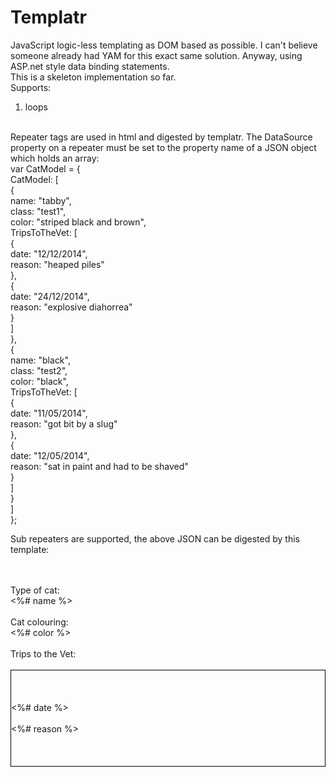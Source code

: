 Templatr
========

JavaScript logic-less templating as DOM based as possible. I can't believe someone already had YAM for this exact same solution. Anyway, using ASP.net style data binding statements.
<br />
This is a skeleton implementation so far. 
<br />
Supports:
<br />
1. loops
<br />
Repeater tags are used in html and digested by templatr. The DataSource property on a repeater must be set to the property name of a JSON object which holds an array:
<br />
var CatModel = {
<br />
    CatModel: [
<br />
            {
<br />
                name: "tabby",
<br />
                class: "test1",
<br />
                color: "striped black and brown",
<br />
                TripsToTheVet: [
<br />
                    {
<br />
                        date: "12/12/2014",
<br />
                        reason: "heaped piles"
<br />
                    },
<br />
                    {
<br />
                        date: "24/12/2014",
<br />
                        reason: "explosive diahorrea"
<br />
                    }
<br />
                ]
<br />
            },
<br />
            {
<br />
                name: "black",
<br />
                class: "test2",
<br />
                color: "black",
<br />
                TripsToTheVet: [
<br />
                    {
<br />
                        date: "11/05/2014",
<br />
                        reason: "got bit by a slug"
<br />
                    },
<br />
                    {
<br />
                        date: "12/05/2014",
<br />
                        reason: "sat in paint and had to be shaved"
<br />
                    }
<br />
                ]
<br />
            }
<br />
        ]
<br />
};
<br />

Sub repeaters are supported, the above JSON can be digested by this template:
<br />
<repeater id="catModelRepeater" DataSource="<%# CatModel %>">
<br />
    <div class="cat <%# class %> <%# name %> <%# color %>">
<br />
        <div>Type of cat:</div><div class="catName"><%# name %></div>
<br />
        <div>Cat colouring: </div><div class="catColor"><%# color %></div>
<br />
        <div>Trips to the Vet: </div>
<br />
        <div style="border:1px solid black;">
<br />
        <repeater id="vetTripsRepeater" DataSource="<%# TripsToTheVet %>">
<br />
            <div class="vetTrips">
<br />
                <div class="date"><%# date %></div>
<br />
                <div class="reason"><%# reason %></div>
<br />
            </div>
<br />
        </repeater>
<br />
        </div>
<br />
    </div>
<br />
</repeater>
<br />
